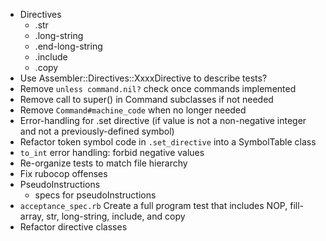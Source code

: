 - Directives
    - .str
    - .long-string
    - .end-long-string
    - .include
    - .copy
- Use Assembler::Directives::XxxxDirective to describe tests?
- Remove `unless command.nil?` check once commands implemented
- Remove call to super() in Command subclasses if not needed
- Remove `Command#machine_code` when no longer needed
- Error-handling for .set directive (if value is not a non-negative
  integer and not a previously-defined symbol)
- Refactor token symbol code in `.set_directive` into a
  SymbolTable class
- `to_int` error handling:  forbid negative values
- Re-organize tests to match file hierarchy
- Fix rubocop offenses
- PseudoInstructions
    - specs for pseudoInstructions
- `acceptance_spec.rb` Create a full program test that includes
  NOP, fill-array, str, long-string, include, and copy
- Refactor directive classes

